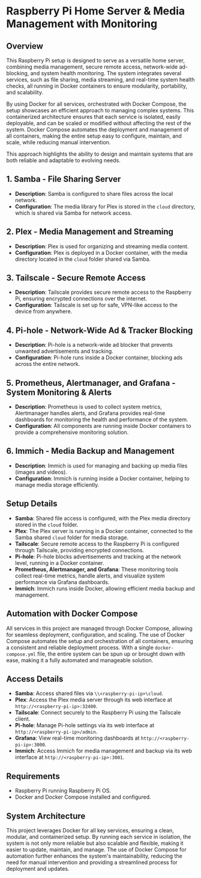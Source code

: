 # Raspberry Pi Home Server & Media Management with Monitoring

## Overview
This Raspberry Pi setup is designed to serve as a versatile home server, combining media management, secure remote access, network-wide ad-blocking, and system health monitoring. The system integrates several services, such as file sharing, media streaming, and real-time system health checks, all running in Docker containers to ensure modularity, portability, and scalability.

By using Docker for all services, orchestrated with Docker Compose, the setup showcases an efficient approach to managing complex systems. This containerized architecture ensures that each service is isolated, easily deployable, and can be scaled or modified without affecting the rest of the system. Docker Compose automates the deployment and management of all containers, making the entire setup easy to configure, maintain, and scale, while reducing manual intervention.

This approach highlights the ability to design and maintain systems that are both reliable and adaptable to evolving needs.

## 1. **Samba - File Sharing Server**
- **Description**: Samba is configured to share files across the local network.
- **Configuration**: The media library for Plex is stored in the `cloud` directory, which is shared via Samba for network access.

## 2. **Plex - Media Management and Streaming**
- **Description**: Plex is used for organizing and streaming media content.
- **Configuration**: Plex is deployed in a Docker container, with the media directory located in the `cloud` folder shared via Samba.

## 3. **Tailscale - Secure Remote Access**
- **Description**: Tailscale provides secure remote access to the Raspberry Pi, ensuring encrypted connections over the internet.
- **Configuration**: Tailscale is set up for safe, VPN-like access to the device from anywhere.

## 4. **Pi-hole - Network-Wide Ad & Tracker Blocking**
- **Description**: Pi-hole is a network-wide ad blocker that prevents unwanted advertisements and tracking.
- **Configuration**: Pi-hole runs inside a Docker container, blocking ads across the entire network.

## 5. **Prometheus, Alertmanager, and Grafana - System Monitoring & Alerts**
- **Description**: Prometheus is used to collect system metrics, Alertmanager handles alerts, and Grafana provides real-time dashboards for monitoring the health and performance of the system.
- **Configuration**: All components are running inside Docker containers to provide a comprehensive monitoring solution.

## 6. **Immich - Media Backup and Management**
- **Description**: Immich is used for managing and backing up media files (images and videos).
- **Configuration**: Immich is running inside a Docker container, helping to manage media storage efficiently.

## Setup Details
- **Samba**: Shared file access is configured, with the Plex media directory stored in the `cloud` folder.
- **Plex**: The Plex server is running in a Docker container, connected to the Samba shared `cloud` folder for media storage.
- **Tailscale**: Secure remote access to the Raspberry Pi is configured through Tailscale, providing encrypted connections.
- **Pi-hole**: Pi-hole blocks advertisements and tracking at the network level, running in a Docker container.
- **Prometheus, Alertmanager, and Grafana**: These monitoring tools collect real-time metrics, handle alerts, and visualize system performance via Grafana dashboards.
- **Immich**: Immich runs inside Docker, allowing efficient media backup and management.

## Automation with Docker Compose
All services in this project are managed through Docker Compose, allowing for seamless deployment, configuration, and scaling. The use of Docker Compose automates the setup and orchestration of all containers, ensuring a consistent and reliable deployment process. With a single `docker-compose.yml` file, the entire system can be spun up or brought down with ease, making it a fully automated and manageable solution.

## Access Details
- **Samba**: Access shared files via `\\<raspberry-pi-ip>\cloud`.
- **Plex**: Access the Plex media server through its web interface at `http://<raspberry-pi-ip>:32400`.
- **Tailscale**: Connect securely to the Raspberry Pi using the Tailscale client.
- **Pi-hole**: Manage Pi-hole settings via its web interface at `http://<raspberry-pi-ip>/admin`.
- **Grafana**: View real-time monitoring dashboards at `http://<raspberry-pi-ip>:3000`.
- **Immich**: Access Immich for media management and backup via its web interface at `http://<raspberry-pi-ip>:3001`.

## Requirements
- Raspberry Pi running Raspberry Pi OS.
- Docker and Docker Compose installed and configured.

## System Architecture
This project leverages Docker for all key services, ensuring a clean, modular, and containerized setup. By running each service in isolation, the system is not only more reliable but also scalable and flexible, making it easier to update, maintain, and manage. The use of Docker Compose for automation further enhances the system's maintainability, reducing the need for manual intervention and providing a streamlined process for deployment and updates.
